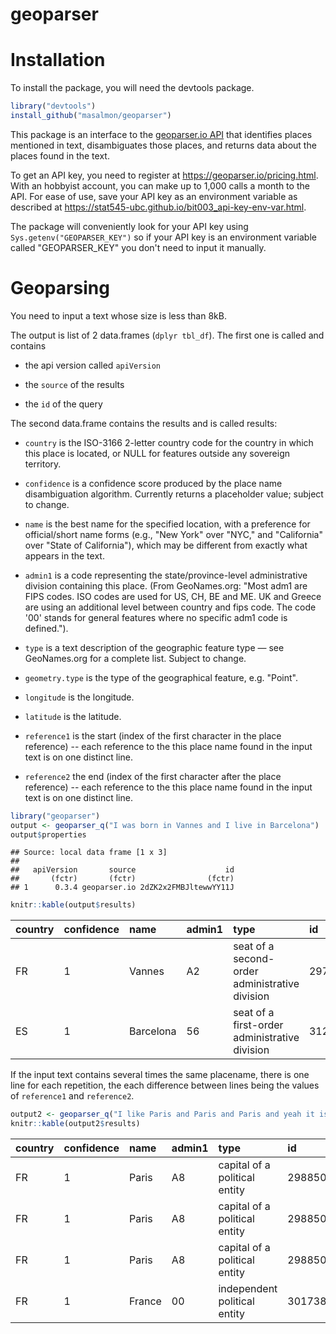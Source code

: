geoparser
=========

Installation
============

To install the package, you will need the devtools package.

``` r
library("devtools")
install_github("masalmon/geoparser")
```

This package is an interface to the [geoparser.io API](https://geoparser.io) that identifies places mentioned in text, disambiguates those places, and returns data about the places found in the text.

To get an API key, you need to register at <https://geoparser.io/pricing.html>. With an hobbyist account, you can make up to 1,000 calls a month to the API. For ease of use, save your API key as an environment variable as described at <https://stat545-ubc.github.io/bit003_api-key-env-var.html>.

The package will conveniently look for your API key using `Sys.getenv("GEOPARSER_KEY")` so if your API key is an environment variable called "GEOPARSER\_KEY" you don't need to input it manually.

Geoparsing
==========

You need to input a text whose size is less than 8kB.

The output is list of 2 data.frames (`dplyr tbl_df`). The first one is called and contains

-   the api version called `apiVersion`

-   the `source` of the results

-   the `id` of the query

The second data.frame contains the results and is called results:

-   `country` is the ISO-3166 2-letter country code for the country in which this place is located, or NULL for features outside any sovereign territory.

-   `confidence` is a confidence score produced by the place name disambiguation algorithm. Currently returns a placeholder value; subject to change.

-   `name` is the best name for the specified location, with a preference for official/short name forms (e.g., "New York" over "NYC," and "California" over "State of California"), which may be different from exactly what appears in the text.

-   `admin1` is a code representing the state/province-level administrative division containing this place. (From GeoNames.org: "Most adm1 are FIPS codes. ISO codes are used for US, CH, BE and ME. UK and Greece are using an additional level between country and fips code. The code '00' stands for general features where no specific adm1 code is defined.").

-   `type` is a text description of the geographic feature type — see GeoNames.org for a complete list. Subject to change.

-   `geometry.type` is the type of the geographical feature, e.g. "Point".

-   `longitude` is the longitude.

-   `latitude` is the latitude.

-   `reference1` is the start (index of the first character in the place reference) -- each reference to the this place name found in the input text is on one distinct line.

-   `reference2` the end (index of the first character after the place reference) -- each reference to the this place name found in the input text is on one distinct line.

``` r
library("geoparser")
output <- geoparser_q("I was born in Vannes and I live in Barcelona")
output$properties
```

    ## Source: local data frame [1 x 3]
    ## 
    ##   apiVersion       source                    id
    ##       (fctr)       (fctr)                (fctr)
    ## 1      0.3.4 geoparser.io 2dZK2x2FMBJltewwYY11J

``` r
knitr::kable(output$results)
```

| country | confidence | name      | admin1 | type                                           | id      | geometry.type |  longitude|  latitude|  number|  reference1|  reference2|
|:--------|:-----------|:----------|:-------|:-----------------------------------------------|:--------|:--------------|----------:|---------:|-------:|-----------:|-----------:|
| FR      | 1          | Vannes    | A2     | seat of a second-order administrative division | 2970777 | Point         |   -2.75000|  47.66667|       1|          14|          20|
| ES      | 1          | Barcelona | 56     | seat of a first-order administrative division  | 3128760 | Point         |    2.15899|  41.38879|       1|          35|          44|

If the input text contains several times the same placename, there is one line for each repetition, the each difference between lines being the values of `reference1` and `reference2`.

``` r
output2 <- geoparser_q("I like Paris and Paris and Paris and yeah it is in France!")
knitr::kable(output2$results)
```

| country | confidence | name   | admin1 | type                          | id      | geometry.type |  longitude|  latitude|  number|  reference1|  reference2|
|:--------|:-----------|:-------|:-------|:------------------------------|:--------|:--------------|----------:|---------:|-------:|-----------:|-----------:|
| FR      | 1          | Paris  | A8     | capital of a political entity | 2988507 | Point         |     2.3488|  48.85341|       1|           7|          12|
| FR      | 1          | Paris  | A8     | capital of a political entity | 2988507 | Point         |     2.3488|  48.85341|       2|          17|          22|
| FR      | 1          | Paris  | A8     | capital of a political entity | 2988507 | Point         |     2.3488|  48.85341|       3|          27|          32|
| FR      | 1          | France | 00     | independent political entity  | 3017382 | Point         |     2.0000|  46.00000|       1|          51|          57|
